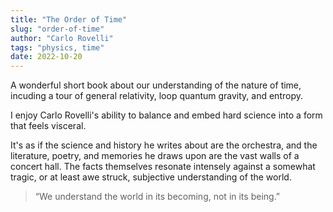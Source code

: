 ```yaml
---
title: "The Order of Time"
slug: "order-of-time"
author: "Carlo Rovelli"
tags: "physics, time"
date: 2022-10-20
---
```


A wonderful short book about our understanding of the nature of time, 
incuding a tour of general relativity, loop quantum gravity, and entropy.

I enjoy Carlo Rovelli's ability to balance and embed hard science 
into a form that feels visceral.

It's as if the science and history he writes about are the orchestra,
and the literature, poetry, and memories he draws upon are the 
vast walls of a concert hall.  The facts themselves resonate intensely against 
a somewhat tragic, or at least awe struck, subjective understanding of the world.

> “We understand the world in its becoming, not in its being.” 
